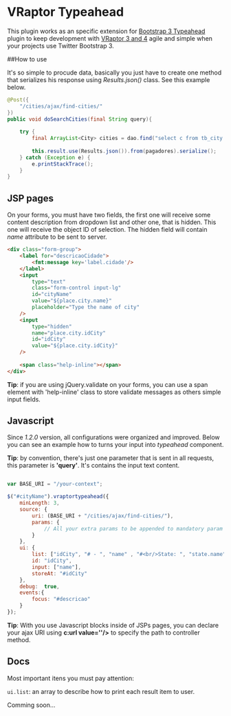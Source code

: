 
# VRaptor Typeahead

This plugin works as an specific extension for [Bootstrap 3 Typeahead](https://github.com/bassjobsen/Bootstrap-3-Typeahead) plugin to keep development with [VRaptor 3 and 4](http://www.vraptor.org) 
agile and simple when your projects use Twitter Bootstrap 3.

##How to use

It's so simple to procude data, basically you just have to create one method that serializes his response using *Results.json()* class. See this example below. 

```java
@Post({
	"/cities/ajax/find-cities/"
})
public void doSearchCities(final String query){
	
	try {
		final ArrayList<City> cities = dao.find("select c from tb_city c order by c.name");
		
		this.result.use(Results.json()).from(pagadores).serialize();
	} catch (Exception e) {
		e.printStackTrace();
	}
}
```

## JSP pages

On your forms, you must have two fields, the first one will receive some content description from dropdown list and other one, that is hidden. This one will receive the object ID of selection. The
hidden field will contain *name* attribute to be sent to server.



```html
<div class="form-group">
	<label for="descricaoCidade">
		<fmt:message key='label.cidade'/>
	</label>
	<input 
		type="text" 
		class="form-control input-lg" 
		id="cityName" 
		value="${place.city.name}"
		placeholder="Type the name of city"
	/>
	<input 
		type="hidden" 
		name="place.city.idCity"
		id="idCity" 
		value="${place.city.idCity}"
	/>
	
	<span class="help-inline"></span>
</div>
```

**Tip**: if you are using jQuery.validate on your forms, you can use a span element with 'help-inline' class to store validate messages as others simple input fields. 

## Javascript

Since *1.2.0* version, all configurations were organized and improved. Below you can see an example how to turns your input into *typeahead* component.

**Tip**: by convention, there's just one parameter that is sent in all requests, this parameter is **'query'**. It's contains the input text content.

```javascript

var BASE_URI = "/your-context";

$("#cityName").vraptortypeahead({
    minLength: 3,
    source: {
    	uri: (BASE_URI + "/cities/ajax/find-cities/"),
    	params: {
    		// All your extra params to be appended to mandatory param named as 'query'.
    	}
    },
    ui: {
        list: ["idCity", "# - ", "name" , "#<br/>State: ", "state.name"],
        id: "idCity",
        input: ["name"],
        storeAt: "#idCity"
    },
    debug:  true,
    events:{
    	focus: "#descricao"
    }
});
```
**Tip**: With you use Javascript blocks inside of JSPs pages, you can declare your ajax URI using **c:url value=''/>** to specify the path to controller method.

## Docs

Most important itens you must pay attention:

``ui.list``: an array to describe how to print each result item to user.




Comming soon...
